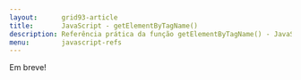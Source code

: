 ```yaml
---
layout:      grid93-article
title:       JavaScript - getElementByTagName()
description: Referência prática da função getElementByTagName() - JavaScript
menu:        javascript-refs
---
```


Em breve!

<!--
flanagam, pag 356.
-->